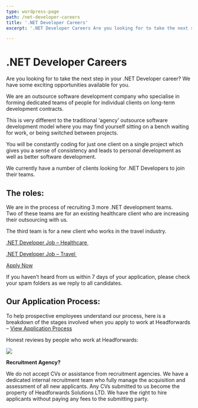 ```yaml
---
type: wordpress-page
path: /net-developer-careers
title: '.NET Developer Careers'
excerpt: '.NET Developer Careers Are you looking for to take the next step in your .NET Developer career? We have some exciting opportunities available for you. We are an outsource software development company who specialise in forming dedicated teams of people for individual clients on long-term development contracts. This is very different to the traditional ‘agency’ …'

---
```

.NET Developer Careers
======================

Are you looking for to take the next step in your .NET Developer career? We have some exciting opportunities available for you.

We are an outsource software development company who specialise in forming dedicated teams of people for individual clients on long-term development contracts.

This is very different to the traditional ‘agency’ outsource software development model where you may find yourself sitting on a bench waiting for work, or being switched between projects.

You will be constantly coding for just one client on a single project which gives you a sense of consistency and leads to personal development as well as better software development.

We currently have a number of clients looking for .NET Developers to join their teams.

The roles:
----------

We are in the process of recruiting 3 more .NET development teams.  
Two of these teams are for an existing healthcare client who are increasing their outsourcing with us.

The third team is for a new client who works in the travel industry.

[.NET Developer Job – Healthcare ](https://www.headforwards.com/net-developer-job/)

[.NET Developer Job – Travel ](https://www.headforwards.com/net-developer-jobs/)

[Apply Now](https://www.headforwards.com/careers/#vacancies)

If you haven’t heard from us within 7 days of your application, please check your spam folders as we reply to all candidates.

**Our Application Process:**
----------------------------

To help prospective employees understand our process, here is a breakdown of the stages involved when you apply to work at Headforwards – [View Application Process](https://www.headforwards.com/applying-to-work-at-headforwards/)

Honest reviews by people who work at Headforwards:

![](https://www.glassdoor.co.uk/pc/static/img/partnerCenter/badges/eng_COMPLETED_250x90.png)

**Recruitment Agency?**

We do not accept CVs or assistance from recruitment agencies. We have a dedicated internal recruitment team who fully manage the acquisition and assessment of all new applicants. Any CVs submitted to us become the property of Headforwards Solutions LTD. We have the right to hire applicants without paying any fees to the submitting party.
